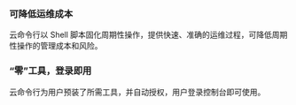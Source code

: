 ### 可降低运维成本
云命令行以 Shell 脚本固化周期性操作，提供快速、准确的运维过程，可降低周期性操作的管理成本和风险。


### “零”工具，登录即用
云命令行为用户预装了所需工具，并自动授权，用户登录控制台即可使用。
